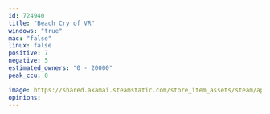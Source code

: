 ```yaml
---
id: 724940
title: "Beach Cry of VR"
windows: "true"
mac: "false"
linux: false
positive: 7
negative: 5
estimated_owners: "0 - 20000"
peak_ccu: 0

image: https://shared.akamai.steamstatic.com/store_item_assets/steam/apps/724940/header.jpg?t=1515064413
opinions:
---
```

